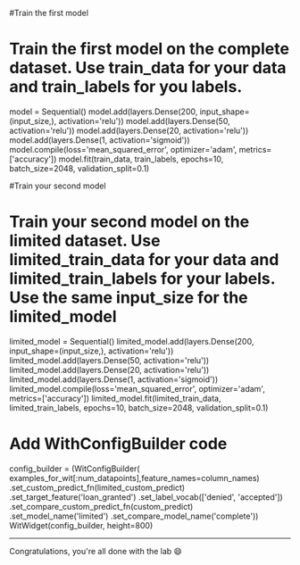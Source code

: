 #Train the first model
<h1>Train the first model on the complete dataset. Use train_data for your data and train_labels for you labels.</h1>
<p>
model = Sequential()
model.add(layers.Dense(200, input_shape=(input_size,), activation='relu'))
model.add(layers.Dense(50, activation='relu'))
model.add(layers.Dense(20, activation='relu'))
model.add(layers.Dense(1, activation='sigmoid'))
model.compile(loss='mean_squared_error', optimizer='adam', metrics=['accuracy'])
model.fit(train_data, train_labels, epochs=10, batch_size=2048, validation_split=0.1)
</p>

#Train your second model
<h1>Train your second model on the limited dataset. Use limited_train_data for your data and limited_train_labels for your labels. Use the same input_size for the limited_model</h1>

<p>
limited_model = Sequential()
limited_model.add(layers.Dense(200, input_shape=(input_size,), activation='relu'))
limited_model.add(layers.Dense(50, activation='relu'))
limited_model.add(layers.Dense(20, activation='relu'))
limited_model.add(layers.Dense(1, activation='sigmoid'))
limited_model.compile(loss='mean_squared_error', optimizer='adam', metrics=['accuracy'])
limited_model.fit(limited_train_data, limited_train_labels, epochs=10, batch_size=2048, validation_split=0.1)
</p>

<h1>Add WithConfigBuilder code</h1>

<p>
config_builder = (WitConfigBuilder(
    examples_for_wit[:num_datapoints],feature_names=column_names)
    .set_custom_predict_fn(limited_custom_predict)
    .set_target_feature('loan_granted')
    .set_label_vocab(['denied', 'accepted'])
    .set_compare_custom_predict_fn(custom_predict)
    .set_model_name('limited')
    .set_compare_model_name('complete'))
WitWidget(config_builder, height=800)
</p>

-----
Congratulations, you're all done with the lab 😄
